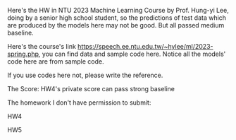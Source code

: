 Here's the HW in NTU 2023 Machine Learning Course by Prof. Hung-yi Lee, doing by a senior high school student, so the predictions of test data which are produced by the models here may not be good. But all passed medium baseline.

Here's the course's link https://speech.ee.ntu.edu.tw/~hylee/ml/2023-spring.php, you can find data and sample code here.
Notice all the models' code here are from sample code.

If you use codes here not, please write the reference.

The Score:
HW4's private score can pass strong baseline 

The homework I don't have permission to submit:

HW4

HW5
